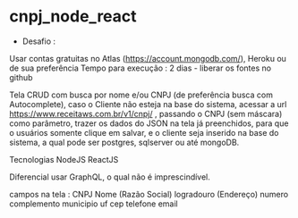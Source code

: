 # cnpj_node_react

 - Desafio : 

Usar contas gratuitas no Atlas (https://account.mongodb.com/), Heroku ou de sua preferência
Tempo para execução : 2 dias -  liberar os fontes no github     
 
Tela CRUD com busca por nome e/ou CNPJ (de preferência busca com Autocomplete), caso o Cliente não esteja na base do sistema,
acessar a url https://www.receitaws.com.br/v1/cnpj/ , passando o CNPJ (sem máscara) como parâmetro, trazer os dados do JSON na tela já preenchidos, para que o usuários somente clique em salvar, e o cliente seja inserido na base do sistema, a qual pode ser
postgres, sqlserver ou até mongoDB.

Tecnologias
NodeJS
ReactJS

Diferencial usar GraphQL, o qual não é imprescindível.

campos na tela :
CNPJ
Nome (Razão Social)
logradouro (Endereço)
numero
complemento
municipio
uf
cep
telefone
email




